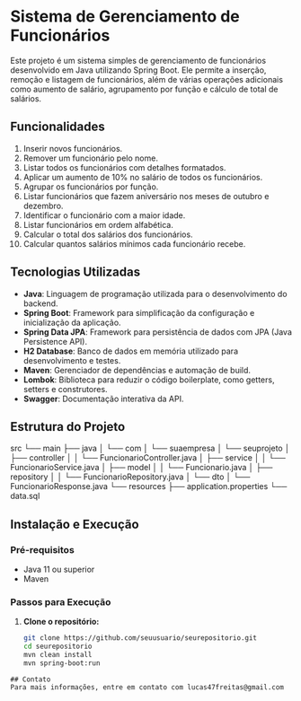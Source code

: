 # Sistema de Gerenciamento de Funcionários

Este projeto é um sistema simples de gerenciamento de funcionários desenvolvido em Java utilizando Spring Boot. Ele permite a inserção, remoção e listagem de funcionários, além de várias operações adicionais como aumento de salário, agrupamento por função e cálculo de total de salários.

## Funcionalidades

1. Inserir novos funcionários.
2. Remover um funcionário pelo nome.
3. Listar todos os funcionários com detalhes formatados.
4. Aplicar um aumento de 10% no salário de todos os funcionários.
5. Agrupar os funcionários por função.
6. Listar funcionários que fazem aniversário nos meses de outubro e dezembro.
7. Identificar o funcionário com a maior idade.
8. Listar funcionários em ordem alfabética.
9. Calcular o total dos salários dos funcionários.
10. Calcular quantos salários mínimos cada funcionário recebe.

## Tecnologias Utilizadas

- **Java**: Linguagem de programação utilizada para o desenvolvimento do backend.
- **Spring Boot**: Framework para simplificação da configuração e inicialização da aplicação.
- **Spring Data JPA**: Framework para persistência de dados com JPA (Java Persistence API).
- **H2 Database**: Banco de dados em memória utilizado para desenvolvimento e testes.
- **Maven**: Gerenciador de dependências e automação de build.
- **Lombok**: Biblioteca para reduzir o código boilerplate, como getters, setters e construtores.
- **Swagger**: Documentação interativa da API.

## Estrutura do Projeto

src
└── main
├── java
│ └── com
│ └── suaempresa
│ └── seuprojeto
│ ├── controller
│ │ └── FuncionarioController.java
│ ├── service
│ │ └── FuncionarioService.java
│ ├── model
│ │ └── Funcionario.java
│ ├── repository
│ │ └── FuncionarioRepository.java
│ └── dto
│ └── FuncionarioResponse.java
└── resources
├── application.properties
└── data.sql


## Instalação e Execução

### Pré-requisitos

- Java 11 ou superior
- Maven

### Passos para Execução

1. **Clone o repositório:**

   ```bash
   git clone https://github.com/seuusuario/seurepositorio.git
   cd seurepositorio
   mvn clean install
   mvn spring-boot:run
```
## Contato
Para mais informações, entre em contato com lucas47freitas@gmail.com
